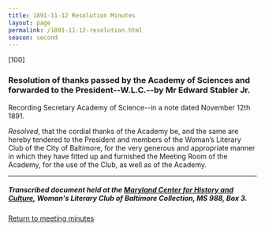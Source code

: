 ```yaml
---
title: 1891-11-12 Resolution Minutes
layout: page
permalink: /1891-11-12-resolution.html
season: second
---
```


<style>
    #maincontent{
        font-size:1.4em;
    }
</style>
[100]

### Resolution of thanks passed by the Academy of Sciences and forwarded to the President--W.L.C.--by Mr Edward Stabler Jr.

Recording Secretary Academy of Science--in a note dated November 12th 1891.

_Resolved_, that the cordial thanks of the Academy be, and the same are hereby tendered to the President and members of the Woman’s Literary Club of the City of Baltimore, for the very generous and appropriate manner in which they have fitted up and furnished the Meeting Room of the Academy, for the use of the Club, as well as of the Academy.

<hr>

##### Transcribed document held at the [Maryland Center for History and Culture](http://mdhs.org/), Woman's Literary Club of Baltimore Collection, MS 988, Box 3. 

[Return to meeting minutes](https://elizajames.github.io/WLCB_draft/search/index.html?q=%2Bseason%3Asecond)